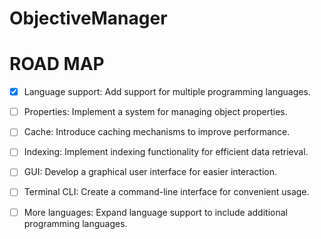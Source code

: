 # ObjectiveManager



# ROAD MAP
- [x] Language support: Add support for multiple programming languages.
- [ ] Properties: Implement a system for managing object properties.
- [ ] Cache: Introduce caching mechanisms to improve performance.
- [ ] Indexing: Implement indexing functionality for efficient data retrieval.
- [ ] GUI: Develop a graphical user interface for easier interaction.
- [ ] Terminal CLI: Create a command-line interface for convenient usage.
- [ ] More languages: Expand language support to include additional programming languages.


